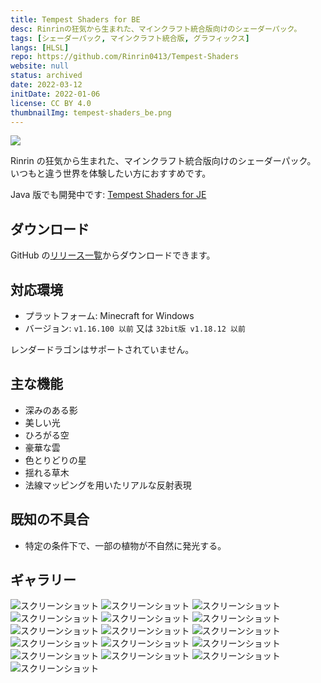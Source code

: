 ```yaml
---
title: Tempest Shaders for BE
desc: Rinrinの狂気から生まれた、マインクラフト統合版向けのシェーダーパック。
tags: [シェーダーパック, マインクラフト統合版, グラフィックス]
langs: [HLSL]
repo: https://github.com/Rinrin0413/Tempest-Shaders
website: null
status: archived
date: 2022-03-12
initDate: 2022-01-06
license: CC BY 4.0
thumbnailImg: tempest-shaders_be.png
---
```


![ ](https://img.shields.io/github/v/release/Rinrin0413/Tempest_Shaders?label=%E6%9C%80%E6%96%B0%E3%83%90%E3%83%BC%E3%82%B8%E3%83%A7%E3%83%B3&style=flat-square)

Rinrin の狂気から生まれた、マインクラフト統合版向けのシェーダーパック。
いつもと違う世界を体験したい方におすすめです。

Java 版でも開発中です: [Tempest Shaders for JE](./Tempest-Shaders_JE)

## ダウンロード

GitHub の[リリース一覧](https://github.com/Rinrin0413/Tempest-Shaders/releases)からダウンロードできます。

## 対応環境

- プラットフォーム: Minecraft for Windows
- バージョン: `v1.16.100 以前` 又は `32bit版 v1.18.12 以前`

レンダードラゴンはサポートされていません。

## 主な機能

- 深みのある影
- 美しい光
- ひろがる空
- 豪華な雲
- 色とりどりの星
- 揺れる草木
- 法線マッピングを用いたリアルな反射表現

## 既知の不具合

- 特定の条件下で、一部の植物が不自然に発光する。

## ギャラリー

![スクリーンショット](/images/projects/tempest-shaders_be/photo0.png)
![スクリーンショット](/images/projects/tempest-shaders_be/photo1.png)
![スクリーンショット](/images/projects/tempest-shaders_be/photo2.png)
![スクリーンショット](/images/projects/tempest-shaders_be/photo3.png)
![スクリーンショット](/images/projects/tempest-shaders_be/photo4.png)
![スクリーンショット](/images/projects/tempest-shaders_be/photo5.png)
![スクリーンショット](/images/projects/tempest-shaders_be/photo6.png)
![スクリーンショット](/images/projects/tempest-shaders_be/photo7.png)
![スクリーンショット](/images/projects/tempest-shaders_be/photo8.png)
![スクリーンショット](/images/projects/tempest-shaders_be/photo9.png)
![スクリーンショット](/images/projects/tempest-shaders_be/photo10.png)
![スクリーンショット](/images/projects/tempest-shaders_be/photo11.png)
![スクリーンショット](/images/projects/tempest-shaders_be/photo12.png)
![スクリーンショット](/images/projects/tempest-shaders_be/photo13.png)
![スクリーンショット](/images/projects/tempest-shaders_be/photo14.png)
![スクリーンショット](/images/projects/tempest-shaders_be/photo15.png)
